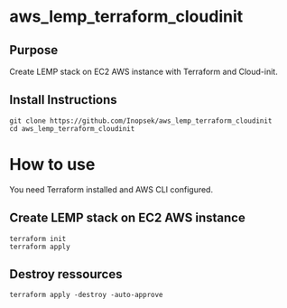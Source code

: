 # aws_lemp_terraform_cloudinit

## Purpose
Create LEMP stack on EC2 AWS instance with Terraform and Cloud-init.

## Install Instructions
```
git clone https://github.com/Inopsek/aws_lemp_terraform_cloudinit
cd aws_lemp_terraform_cloudinit
```

# How to use

You need Terraform installed and AWS CLI configured.

## Create LEMP stack on EC2 AWS instance 
```
terraform init
terraform apply
```

## Destroy ressources
```
terraform apply -destroy -auto-approve
```
